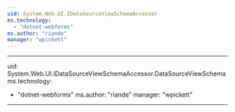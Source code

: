 ```yaml
---
uid: System.Web.UI.IDataSourceViewSchemaAccessor
ms.technology: 
  - "dotnet-webforms"
ms.author: "riande"
manager: "wpickett"
---
```


---
uid: System.Web.UI.IDataSourceViewSchemaAccessor.DataSourceViewSchema
ms.technology: 
  - "dotnet-webforms"
ms.author: "riande"
manager: "wpickett"
---
